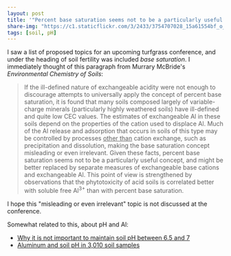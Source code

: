 ```yaml
---
layout: post
title: '"Percent base saturation seems not to be a particularly useful concept"'
share-img: "https://c1.staticflickr.com/3/2433/3754707028_15a61554bf_o_d.jpg"
tags: [soil, pH]
---
```


I saw a list of proposed topics for an upcoming turfgrass conference, and under the heading of soil fertility was included *base saturation*. I immediately thought of this paragraph from Murrary McBride's *Environmental Chemistry of Soils*:

> If the ill-defined nature of exchangeable acidity were not enough to discourage attempts to universally apply the concept of percent base saturation, it is found that many soils composed largely of variable-charge minerals (particularly highly weathered soils) have ill-defined and quite low CEC values. The estimates of exchangeable Al in these soils depend on the properties of the cation used to displace Al. Much of the Al release and adsorption that occurs in soils of this type may be controlled by processes <u>other than</u> cation exchange, such as precipitation and dissolution, making the base saturation concept misleading or even irrelevant. Given these facts, percent base saturation seems not to be a particularly useful concept, and might be better replaced by separate measures of exchangeable base cations and exchangeable Al. This point of view is strengthened by observations that the phytotoxicity of acid soils is correlated better with soluble free Al<sup>3+</sup> than with percent base saturation.

I hope this "misleading or even irrelevant" topic is not discussed at the conference.

Somewhat related to this, about pH and Al:

* [Why it is not important to maintain soil pH between 6.5 and 7](http://www.blog.asianturfgrass.com/2012/09/why-it-is-not-important-to-maintain-soil-ph-between-65-and-70.html)
* [Aluminum and soil pH in 3,010 soil samples](http://www.blog.asianturfgrass.com/2017/03/aluminum-and-soil-ph-in-3010-soil-samples.html)

